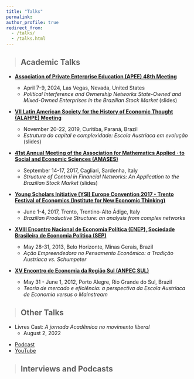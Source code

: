 ```yaml
---
title: "Talks"
permalink:
author_profile: true
redirect_from: 
  - /talks/
  - /talks.html
---
```


> ## Academic Talks

* **[Association of Private Enterprise Education (APEE) 48th Meeting](https://apee.org/past-programs/)**
  * April 7-9, 2024, Las Vegas, Nevada, United States
  * _Political Interference and Ownership Networks State-Owned and Mixed-Owned Enterprises in the Brazilian Stock Market_ (slides)

* **[VII Latin American Society for the History of Economic Thought (ALAHPE) Meeting](https://alahpe.org/wp-content/uploads/2021/01/Programa-ALAHPE-Curitiba.pdf)**
  * November 20-22, 2019, Curitiba, Paraná, Brazil
  * _Estrutura do capital e complexidade: Escola Austríaca em evolução_ (slides)

* **[41st Annual Meeting of the Association for Mathematics Applied · to Social and Economic Sciences (AMASES)](https://www.amases.org/41st-annual-meeting-of-the-italian-association-for-mathematics-applied-to-economic-and-social-sciences-amases/)**
  * September 14-17, 2017, Cagliari, Sardenha, Italy
  * _Structure of Control in Financial Networks: An Application to the Brazilian Stock Market_ (slides)

* **[Young Scholars Initiative (YSI) Europe Convention 2017 - Trento Festival of Economics (Institute for New Economic Thinking)](https://www.ineteconomics.org/events/trento-festival-of-economics)**
  * June 1-4, 2017, Trento, Trentino-Alto Ádige, Italy
  * _Brazilian Productive Structure: an analysis from complex networks_
  
* **[XVIII Encontro Nacional de Economia Política (ENEP), Sociedade Brasileira de Economia Política (SEP)](https://www.sep.org.br/01_sites/01/index.php/enep-2/enep-edicoes-anteriores/anais-dos-eneps)**
  * May 28-31, 2013, Belo Horizonte, Minas Gerais, Brazil
  * _Ação Empreendedora no Pensamento Econômico: a Tradição Austríaca vs. Schumpeter_
 
* **[XV Encontro de Economia da Região Sul (ANPEC SUL)](https://www.anpec.org.br/sul/2012/index.html)**
  * May 31 - June 1, 2012, Porto Alegre, Rio Grande do Sul, Brazil
  * _Teoria de mercado e eficiência: a perspectiva da Escola Austríaca de Economia versus o Mainstream_


> ## Other Talks

* Livres Cast: _A jornada Acadêmica no movimento liberal_
  * August 2, 2022
<ul>
  <li>
    <a href="https://your-podcast-link.com" target="_blank" title="Listen to the Podcast">
      <i class="fas fa-podcast"></i> Podcast
    </a>
  </li>
  <li>
    <a href="https://youtube.com/your-channel-link" target="_blank" title="Visit YouTube Channel">
      <i class="fab fa-youtube"></i> YouTube
    </a>
  </li>
</ul>





> ## Interviews and Podcasts






